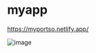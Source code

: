 # myapp
https://myportso.netlify.app/

![image](https://user-images.githubusercontent.com/90911791/183655739-a2910bbd-d188-4fab-9db8-29ef1a61d452.png)
